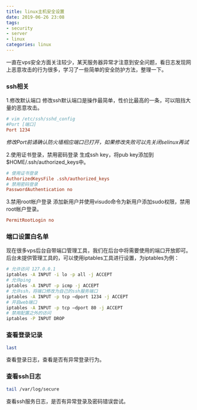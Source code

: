```yaml
---
title: linux主机安全设置
date: 2019-06-26 23:08
tags:
- security
- server
- linux
categories: linux
---
```


一直在vps安全方面关注较少，某天服务器异常才注意到安全问题，看日志发现网上恶意攻击的行为很多，学习了一些简单的安全防护方法，整理一下。

### ssh相关
1.修改默认端口
修改ssh默认端口是操作最简单，性价比最高的一条，可以阻挡大量的恶意攻击。

```conf
# vim /etc/ssh/sshd_config 
#Port [端口]
Port 1234
```
*修改Port前请确认防火墙相应端口已打开，如果修改失败可以先关闭selinux再试*

2.使用证书登录，禁用密码登录
生成ssh key，将pub key添加到$HOME/.ssh/authorized_keys中。

```conf
# 使用证书登录
AuthorizedKeysFile .ssh/authorized_keys
# 禁用密码登录
PasswordAuthentication no
```

3.禁用root帐户登录
添加新用户并使用visudo命令为新用户添加sudo权限，禁用root帐户登录。

```conf
PermitRootLogin no
```

### 端口设置白名单

现在很多vps后台自带端口管理工具，我们在后台中将需要使用的端口开放即可。后台未提供管理工具的，可以使用iptables工具进行设置，为iptables为例：

```bash
# 允许访问 127.0.0.1
iptables -A INPUT -i lo -p all -j ACCEPT
# 允许ping
iptables -A INPUT -p icmp -j ACCEPT
# 允许ssh，将端口修改为自己的ssh服务端口
iptables -A INPUT -p tcp –dport 1234 -j ACCEPT
# 开启web端口
iptables -A INPUT -p tcp –dport 80 -j ACCEPT
# 禁用配置之外的访问
iptables -P INPUT DROP
```

### 查看登录记录

```bash
last
```

查看登录日志，查看是否有异常登录行为。

### 查看ssh日志

```bash
tail /var/log/secure
```

查看ssh服务日志，是否有异常登录及密码错误尝试。